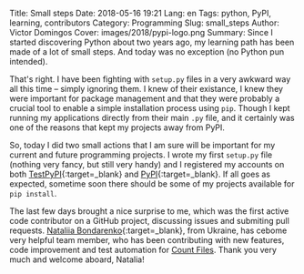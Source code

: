 Title: Small steps
Date: 2018-05-16 19:21
Lang: en
Tags: python, PyPI, learning, contributors
Category: Programming
Slug: small_steps
Author: Victor Domingos
Cover: images/2018/pypi-logo.png
Summary: Since I started discovering Python about two years ago, my learning path has been made of a lot of small steps. And today was no exception (no Python pun intended).

That's right. I have been fighting with `setup.py` files in a very awkward way all this time – simply ignoring them. I knew of their existance, I knew they were important for package management and that they were probably a crucial tool to enable a simple installation process using `pip`. Though I kept running my applications directly from their main `.py` file, and it certainly was one of the reasons that kept my projects away from PyPI. 

So, today I did two small actions that I am sure will be important for my current and future programming projects. I wrote my first `setup.py` file (nothing very fancy, but still very handy) and I registered my accounts on both [TestPyPI](https://test.pypi.org){:target=_blank} and [PyPI](https://pypi.org){:target=_blank}. If all goes as expected, sometime soon there should be some of my projects available for `pip install`.

The last few days brought a nice surprise to me, which was the first active code contributor on a GitHub project, discussing issues and submiting pull requests. [Nataliia Bondarenko](https://github.com/NataliaBondarenko){:target=_blank}, from Ukraine, has cebome  very helpful team member, who has been contributing with new features, code improvement and test automation for [Count Files]({filename}/pages/projects/count-files.md). Thank you very much and welcome aboard, Natalia!
